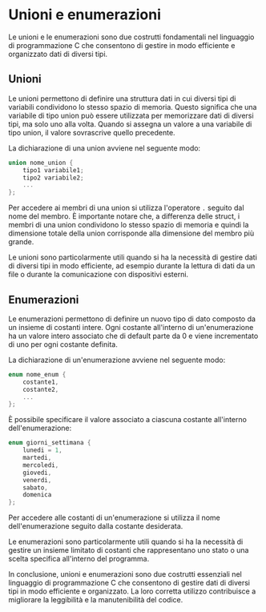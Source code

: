# Unioni e enumerazioni

Le unioni e le enumerazioni sono due costrutti fondamentali nel linguaggio di programmazione C che consentono di gestire in modo efficiente e organizzato dati di diversi tipi.

## Unioni

Le unioni permettono di definire una struttura dati in cui diversi tipi di variabili condividono lo stesso spazio di memoria. Questo significa che una variabile di tipo union può essere utilizzata per memorizzare dati di diversi tipi, ma solo uno alla volta. Quando si assegna un valore a una variabile di tipo union, il valore sovrascrive quello precedente.

La dichiarazione di una union avviene nel seguente modo:

```c
union nome_union {
    tipo1 variabile1;
    tipo2 variabile2;
    ...
};
```

Per accedere ai membri di una union si utilizza l'operatore `.` seguito dal nome del membro. È importante notare che, a differenza delle struct, i membri di una union condividono lo stesso spazio di memoria e quindi la dimensione totale della union corrisponde alla dimensione del membro più grande.

Le unioni sono particolarmente utili quando si ha la necessità di gestire dati di diversi tipi in modo efficiente, ad esempio durante la lettura di dati da un file o durante la comunicazione con dispositivi esterni.

## Enumerazioni

Le enumerazioni permettono di definire un nuovo tipo di dato composto da un insieme di costanti intere. Ogni costante all'interno di un'enumerazione ha un valore intero associato che di default parte da 0 e viene incrementato di uno per ogni costante definita.

La dichiarazione di un'enumerazione avviene nel seguente modo:

```c
enum nome_enum {
    costante1,
    costante2,
    ...
};
```

È possibile specificare il valore associato a ciascuna costante all'interno dell'enumerazione:

```c
enum giorni_settimana {
    lunedi = 1,
    martedi,
    mercoledi,
    giovedi,
    venerdi,
    sabato,
    domenica
};
```

Per accedere alle costanti di un'enumerazione si utilizza il nome dell'enumerazione seguito dalla costante desiderata.

Le enumerazioni sono particolarmente utili quando si ha la necessità di gestire un insieme limitato di costanti che rappresentano uno stato o una scelta specifica all'interno del programma.

In conclusione, unioni e enumerazioni sono due costrutti essenziali nel linguaggio di programmazione C che consentono di gestire dati di diversi tipi in modo efficiente e organizzato. La loro corretta utilizzo contribuisce a migliorare la leggibilità e la manutenibilità del codice.